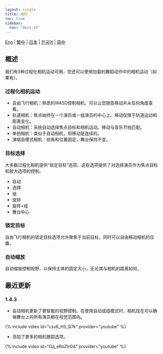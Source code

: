 ```yaml
---
layout: single
title: 相机
toc: true
sidebar:
  nav: "docs-zh"
---
```

[Eng](/dancexr/features/camera) | [繁中](/tw/dancexr/features/camera) | [日本](/jp/dancexr/features/camera) | [한국어](/kr/dancexr/features/camera) | [简中](/zh/dancexr/features/camera)


## 概述
我们有5种过程化相机运动可用，您还可以使用加载的舞蹈动作中的相机运动（如果有）。

### 过程化相机运动
* 自由飞行相机：熟悉的WASD控制相机，可以让您随意移动并从任何角度查看。
* 轨道相机：焦点始终在一个演员或一组演员的中心上。移动仅限于轨道运动和距离变化。
* 自动相机：系统自动选择焦点目标和相机运动。移动与音乐节拍匹配。
* 单拍相机：类似于自动相机，但移动是连续的。
* 演唱会模式相机：视角和位置固定，舞台保持不变。

### 目标选择
大多数过程化相机提供“锁定目标”选项。这些选项提供了对选择演员作为焦点目标和放大选项的控制。
* 自动
* 选择
* 组
* 旋转
* 旋转+组
* 舞台中心

### 锁定目标
自由飞行相机的锁定目标选项允许聚焦于当前目标，同时可以自由移动相机的位置。

### 自动缩放
自动缩放控制视野，以保持主体的固定大小，无论其与相机的距离如何。

## 最近更新
### 1.4.3
* 自动相机更新了更智能的视野控制。在使用自动或组模式时，相机现在可以确保舞台上的所有演员都在视觉范围内。

{% include video id="csv6_H5_Q7k" provider="youtube" %}

* 添加了更多的相机跟踪选项。

{% include video id="Gq_eRoZIrO4" provider="youtube" %}